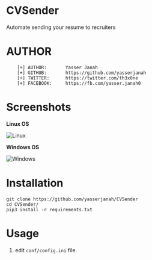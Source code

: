 # CVSender
Automate sending your resume to recruiters

# AUTHOR 
```
    [+] AUTHOR:       Yasser Janah
    [+] GITHUB:       https://github.com/yasserjanah
    [+] TWITTER:      https://twitter.com/th3x0ne
    [+] FACEBOOK:     https://fb.com/yasser.janah0
```

# Screenshots
<strong align="center">Linux OS</strong>

![Linux](https://i.ibb.co/YjmnzFz/Screenshot-select-area-20210706130025.png)

<strong align="center">Windows OS</strong>

![Windows](https://i.ibb.co/4tD14MR/Screenshot-select-area-20210706120917.png)

# Installation
```
git clone https://github.com/yasserjanah/CVSender
cd CVSender/
pip3 install -r requirements.txt
```

# Usage

1. edit <code>conf/config.ini</code> file.
